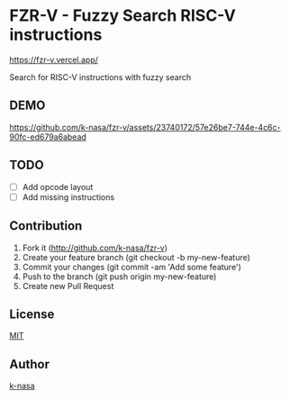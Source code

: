# FZR-V - Fuzzy Search RISC-V instructions

https://fzr-v.vercel.app/

Search for RISC-V instructions with fuzzy search

## DEMO

https://github.com/k-nasa/fzr-v/assets/23740172/57e26be7-744e-4c6c-90fc-ed679a6abead

## TODO

- [ ] Add opcode layout
- [ ] Add missing instructions

## Contribution

1. Fork it (http://github.com/k-nasa/fzr-v)
2. Create your feature branch (git checkout -b my-new-feature)
3. Commit your changes (git commit -am 'Add some feature')
4. Push to the branch (git push origin my-new-feature)
5. Create new Pull Request

## License

[MIT](https://github.com/k-nasa/fzr-v/blob/main/LICENSE)

## Author

[k-nasa](https://github.com/k-nasa)
